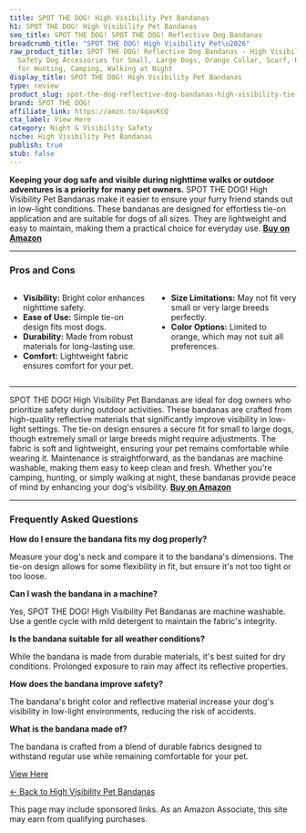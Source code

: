 ```yaml
---
title: SPOT THE DOG! High Visibility Pet Bandanas
h1: SPOT THE DOG! High Visibility Pet Bandanas
seo_title: SPOT THE DOG! SPOT THE DOG! Reflective Dog Bandanas
breadcrumb_title: "SPOT THE DOG! High Visibility Pet\u2026"
raw_product_title: SPOT THE DOG! Reflective Dog Bandanas - High Visibility Tie-On
  Safety Dog Accessories for Small, Large Dogs, Orange Collar, Scarf, Kerchief, Bib
  for Hunting, Camping, Walking at Night
display_title: SPOT THE DOG! High Visibility Pet Bandanas
type: review
product_slug: spot-the-dog-reflective-dog-bandanas-high-visibility-tie-on-safety-dog-0a5700f5
brand: SPOT THE DOG!
affiliate_link: https://amzn.to/4qavKCQ
cta_label: View Here
category: Night & Visibility Safety
niche: High Visibility Pet Bandanas
publish: true
stub: false
---
```


<div id="intro" class="full-width">
  <p><strong>Keeping your dog safe and visible during nighttime walks or outdoor adventures is a priority for many pet owners.</strong> SPOT THE DOG! High Visibility Pet Bandanas make it easier to ensure your furry friend stands out in low-light conditions. These bandanas are designed for effortless tie-on application and are suitable for dogs of all sizes. They are lightweight and easy to maintain, making them a practical choice for everyday use. <a href="https://amzn.to/4qavKCQ" rel="nofollow sponsored noopener" target="_blank"><strong>Buy on Amazon</strong></a></p>
</div>

<hr />
<h3 id="pros-cons">Pros and Cons</h3>
<div class="pc-grid" style="display:grid;grid-template-columns:1fr 1fr;gap:16px;">
  <ul>
    <li><strong>Visibility:</strong> Bright color enhances nighttime safety.</li>
    <li><strong>Ease of Use:</strong> Simple tie-on design fits most dogs.</li>
    <li><strong>Durability:</strong> Made from robust materials for long-lasting use.</li>
    <li><strong>Comfort:</strong> Lightweight fabric ensures comfort for your pet.</li>
  </ul>
  <ul>
    <li><strong>Size Limitations:</strong> May not fit very small or very large breeds perfectly.</li>
    <li><strong>Color Options:</strong> Limited to orange, which may not suit all preferences.</li>
  </ul>
</div>
<hr />

<div class="full-width">
  <p>SPOT THE DOG! High Visibility Pet Bandanas are ideal for dog owners who prioritize safety during outdoor activities. These bandanas are crafted from high-quality reflective materials that significantly improve visibility in low-light settings. The tie-on design ensures a secure fit for small to large dogs, though extremely small or large breeds might require adjustments. The fabric is soft and lightweight, ensuring your pet remains comfortable while wearing it. Maintenance is straightforward, as the bandanas are machine washable, making them easy to keep clean and fresh. Whether you're camping, hunting, or simply walking at night, these bandanas provide peace of mind by enhancing your dog's visibility. <a href="https://amzn.to/4qavKCQ" rel="nofollow sponsored noopener" target="_blank"><strong>Buy on Amazon</strong></a></p>
</div>

<hr />
<h3 id="faqs">Frequently Asked Questions</h3>

<p><strong>How do I ensure the bandana fits my dog properly?</strong></p>
<p>Measure your dog's neck and compare it to the bandana's dimensions. The tie-on design allows for some flexibility in fit, but ensure it's not too tight or too loose.</p>

<p><strong>Can I wash the bandana in a machine?</strong></p>
<p>Yes, SPOT THE DOG! High Visibility Pet Bandanas are machine washable. Use a gentle cycle with mild detergent to maintain the fabric's integrity.</p>

<p><strong>Is the bandana suitable for all weather conditions?</strong></p>
<p>While the bandana is made from durable materials, it's best suited for dry conditions. Prolonged exposure to rain may affect its reflective properties.</p>

<p><strong>How does the bandana improve safety?</strong></p>
<p>The bandana's bright color and reflective material increase your dog's visibility in low-light environments, reducing the risk of accidents.</p>

<p><strong>What is the bandana made of?</strong></p>
<p>The bandana is crafted from a blend of durable fabrics designed to withstand regular use while remaining comfortable for your pet.</p>
<p><a class="btn" href="https://amzn.to/4qavKCQ" target="_blank" rel="nofollow sponsored noopener">View Here</a></p>
<p><a href="/roundups/night-visibility-safety/high-visibility-pet-bandanas/">← Back to High Visibility Pet Bandanas</a></p>
<aside class="disclosure">This page may include sponsored links. As an Amazon Associate, this site may earn from qualifying purchases.</aside>
